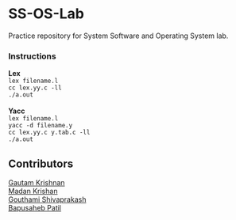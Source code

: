 # SS-OS-Lab

Practice repository for System Software and Operating System lab.
</br>

### Instructions

<b>Lex</b></br>
`lex filename.l` </br>
`cc lex.yy.c -ll`</br>
`./a.out`</br></br>
<b>Yacc</b></br>
`lex filename.l` </br>
`yacc -d filename.y` </br>
`cc lex.yy.c y.tab.c -ll`</br>
`./a.out`</br>

## Contributors

[Gautam Krishnan](https://github.com/GautamKrish) </br>
[Madan Krishan](https://github.com/MadanKrishnan97) </br>
[Gouthami Shivaprakash](https://github.com/Gammys) </br>
[Bapusaheb Patil](https://github.com/bapspatil) </br>